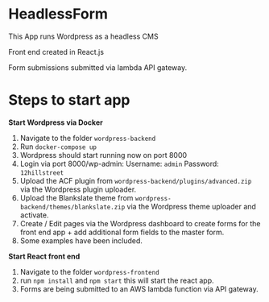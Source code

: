 # HeadlessForm

This App runs Wordpress as a headless CMS

Front end created in React.js

Form submissions submitted via lambda API gateway.

# Steps to start app

**Start Wordpress via Docker**

1. Navigate to the folder `wordpress-backend`
2. Run `docker-compose up`
3. Wordpress should start running now on port 8000
4. Login via port 8000/wp-admin: Username: `admin` Password: `12hillstreet`
5. Upload the ACF plugin from `wordpress-backend/plugins/advanced.zip` via the Wordpress plugin uploader.
6. Upload the Blankslate theme from `wordpress-backend/themes/blankslate.zip` via the Wordpress theme uploader and activate.
7. Create / Edit pages via the Wordpress dashboard  to create forms for the front end app + add additional form fields to the master form.
8. Some examples have been included.

**Start React front end**

1. Navigate to the folder `wordpress-frontend`
2. run `npm install` and `npm start` this will start the react app.
3. Forms are being submitted to an AWS lambda function via API gateway.
